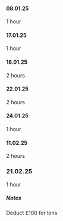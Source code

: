 #### 08.01.25
1 hour

#### 17.01.25
1 hour

#### 18.01.25
2 hours

#### 22.01.25
2 hours

#### 24.01.25
1 hour

#### 11.02.25
2 hours

### 21.02.25
1 hour


##### Notes
Deduct £100 for lens